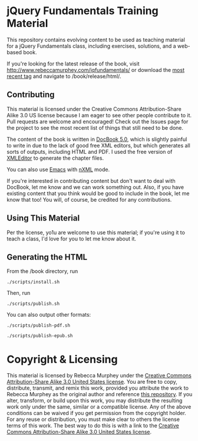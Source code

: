 # jQuery Fundamentals Training Material #
This repository contains evolving content to be used as teaching
material for a jQuery Fundamentals class, including exercises,
solutions, and a web-based book.

If you're looking for the latest release of the book, visit
http://www.rebeccamurphey.com/jqfundamentals/ or download the
[most recent tag](http://github.com/rmurphey/jqfundamentals/downloads)
and navigate to /book/release/html/.

## Contributing ##
This material is licensed under the Creative Commons Attribution-Share
Alike 3.0 US license because I am eager to see other people contribute
to it. Pull requests are welcome and encouraged! Check out the Issues
page for the project to see the most recent list of things that still
need to be done.

The content of the book is written in
[DocBook 5.0](http://www.docbook.org/), which is slightly painful to
write in due to the lack of good free XML editors, but which generates
all sorts of outputs, including HTML and PDF. I used the free version
of [XMLEditor](http://www.xmlmind.com/xmleditor/) to generate the
chapter files. 

You can also use [Emacs](http://www.gnu.org/software/emacs/) with
[nXML](http://www.thaiopensource.com/nxml-mode/) mode.

If you're interested in contributing content but don't
want to deal with DocBook, let me know and we can work something
out. Also, if you have existing content that you think would be good
to include in the book, let me know that too! You will, of course, be
credited for any contributions.

## Using This Material ##
Per the license, yo1u are welcome to use this material; if you're
using it to teach a class, I'd love for you to let me know about it.

## Generating the HTML ##
From the /book directory, run

`./scripts/install.sh`

Then, run

`./scripts/publish.sh`

You can also output other formats:

`./scripts/publish-pdf.sh`

`./scripts/publish-epub.sh`

# Copyright & Licensing #
This material is licensed by Rebecca Murphey under the
[Creative Commons Attribution-Share Alike 3.0 United States license](http://creativecommons.org/licenses/by-sa/3.0/us/). You
are free to copy, distribute, transmit, and remix this work, provided
you attribute the work to Rebecca Murphey as the original author and
reference
[this repository](http://github.com/rmurphey/jqfundamentals). If you
alter, transform, or build upon this work, you may distribute the
resulting work only under the same, similar or a compatible
license. Any of the above conditions can be waived if you get
permission from the copyright holder. For any reuse or distribution,
you must make clear to others the license terms of this work. The best
way to do this is with a link to the
[Creative Commons Attribution-Share Alike 3.0 United States license](http://creativecommons.org/licenses/by-sa/3.0/us/).
